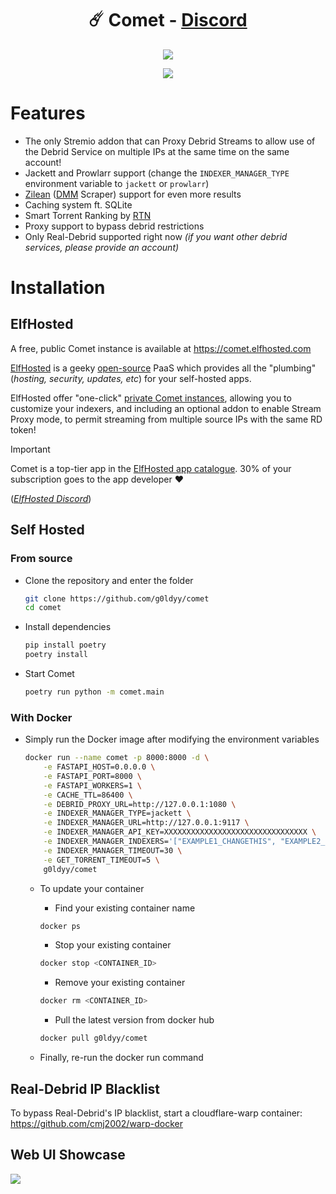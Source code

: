<h1 align="center" id="title">☄️ Comet - <a href="https://discord.gg/rivenmedia">Discord</a></h1>
<p align="center"><img src="https://socialify.git.ci/g0ldyy/comet/image?description=1&font=Raleway&forks=1&issues=1&language=1&logo=https%3A%2F%2Fi.imgur.com%2FGj0KQwB.png&name=1&owner=1&pattern=Solid&pulls=1&stargazers=1&theme=Dark" /></p>
<p align="center">
  <a href="https://ko-fi.com/E1E7ZVMAD">
    <img src="https://ko-fi.com/img/githubbutton_sm.svg">
  </a>
</p>

# Features

- The only Stremio addon that can Proxy Debrid Streams to allow use of the Debrid Service on multiple IPs at the same time on the same account!
- Jackett and Prowlarr support (change the `INDEXER_MANAGER_TYPE` environment variable to `jackett` or `prowlarr`)
- [Zilean](https://github.com/iPromKnight/zilean) ([DMM](https://hashlists.debridmediamanager.com/) Scraper) support for even more results
- Caching system ft. SQLite
- Smart Torrent Ranking by [RTN](https://github.com/dreulavelle/rank-torrent-name)
- Proxy support to bypass debrid restrictions
- Only Real-Debrid supported right now *(if you want other debrid services, please provide an account)*

# Installation

## ElfHosted

A free, public Comet instance is available at https://comet.elfhosted.com

[ElfHosted](https://elfhosted.com) is a geeky [open-source](https://elfhosted.com/open/) PaaS which provides all the "plumbing" (*hosting, security, updates, etc*) for your self-hosted apps. 

ElfHosted offer "one-click" [private Comet instances](https://elfhosted.com/app/comet/), allowing you to customize your indexers, and including an optional addon to enable Stream Proxy mode, to permit streaming from multiple source IPs with the same RD token!

> [!IMPORTANT]
> Comet is a top-tier app in the [ElfHosted app catalogue](https://elfhosted.com/apps/). 30% of your subscription goes to the app developer :heart:

(*[ElfHosted Discord](https://discord.elfhosted.com)*)

## Self Hosted

### From source
- Clone the repository and enter the folder
    ```sh
    git clone https://github.com/g0ldyy/comet
    cd comet
    ```
- Install dependencies
    ```sh
    pip install poetry
    poetry install
    ````
- Start Comet
    ```sh
    poetry run python -m comet.main
    ````

### With Docker
- Simply run the Docker image after modifying the environment variables
  ```sh
  docker run --name comet -p 8000:8000 -d \
      -e FASTAPI_HOST=0.0.0.0 \
      -e FASTAPI_PORT=8000 \
      -e FASTAPI_WORKERS=1 \
      -e CACHE_TTL=86400 \
      -e DEBRID_PROXY_URL=http://127.0.0.1:1080 \
      -e INDEXER_MANAGER_TYPE=jackett \
      -e INDEXER_MANAGER_URL=http://127.0.0.1:9117 \
      -e INDEXER_MANAGER_API_KEY=XXXXXXXXXXXXXXXXXXXXXXXXXXXXXXXX \
      -e INDEXER_MANAGER_INDEXERS='["EXAMPLE1_CHANGETHIS", "EXAMPLE2_CHANGETHIS"]' \
      -e INDEXER_MANAGER_TIMEOUT=30 \
      -e GET_TORRENT_TIMEOUT=5 \
      g0ldyy/comet
  ```
    - To update your container

        - Find your existing container name
      ```sh
      docker ps
      ```

        - Stop your existing container
      ```sh
      docker stop <CONTAINER_ID>
      ```

        - Remove your existing container
      ```sh
      docker rm <CONTAINER_ID>
      ```

        - Pull the latest version from docker hub
      ```sh
      docker pull g0ldyy/comet
      ```

    - Finally, re-run the docker run command

## Real-Debrid IP Blacklist

To bypass Real-Debrid's IP blacklist, start a cloudflare-warp container: https://github.com/cmj2002/warp-docker

## Web UI Showcase

<img src="https://i.imgur.com/SaD365F.png" />
